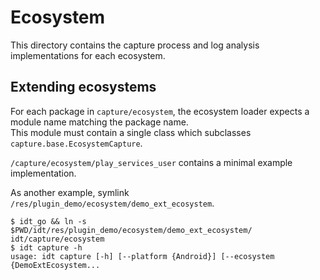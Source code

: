 # Ecosystem

This directory contains the capture process and log analysis implementations for
each ecosystem.

## Extending ecosystems

For each package in `capture/ecosystem`, the ecosystem loader expects a module
name matching the package name.  
This module must contain a single class which subclasses
`capture.base.EcosystemCapture`.

`/capture/ecosystem/play_services_user` contains a minimal example
implementation.

As another example, symlink `/res/plugin_demo/ecosystem/demo_ext_ecosystem`.

```
$ idt_go && ln -s $PWD/idt/res/plugin_demo/ecosystem/demo_ext_ecosystem/ idt/capture/ecosystem
$ idt capture -h
usage: idt capture [-h] [--platform {Android}] [--ecosystem {DemoExtEcosystem...
```
